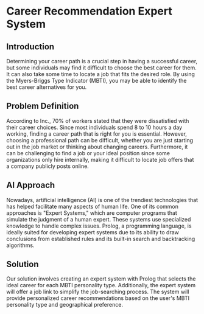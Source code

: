 # Career Recommendation Expert System

## Introduction

Determining your career path is a crucial step in having a successful career, but some individuals may find it difficult to choose the best career for them. It can also take some time to locate a job that fits the desired role. By using the Myers-Briggs Type Indicator (MBTI), you may be able to identify the best career alternatives for you.

## Problem Definition

According to Inc., 70% of workers stated that they were dissatisfied with their career choices. Since most individuals spend 8 to 10 hours a day working, finding a career path that is right for you is essential. However, choosing a professional path can be difficult, whether you are just starting out in the job market or thinking about changing careers. Furthermore, it can be challenging to find a job or your ideal position since some organizations only hire internally, making it difficult to locate job offers that a company publicly posts online.

## AI Approach

Nowadays, artificial intelligence (AI) is one of the trendiest technologies that has helped facilitate many aspects of human life. One of its common approaches is "Expert Systems," which are computer programs that simulate the judgment of a human expert. These systems use specialized knowledge to handle complex issues. Prolog, a programming language, is ideally suited for developing expert systems due to its ability to draw conclusions from established rules and its built-in search and backtracking algorithms.

## Solution

Our solution involves creating an expert system with Prolog that selects the ideal career for each MBTI personality type. Additionally, the expert system will offer a job link to simplify the job-searching process. The system will provide personalized career recommendations based on the user's MBTI personality type and geographical preference.
